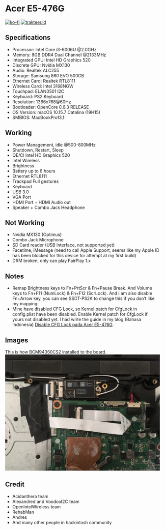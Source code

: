 # Acer E5-476G

[![ko-fi](https://img.shields.io/badge/Ko--fi-rockavoldy-brightgreen?style=flat&logo=ko-fi)](https://ko-fi.com/rockavoldy)
[![trakteer.id](https://img.shields.io/badge/Trakteer.id-akhmad.id-brightgreen?style=flat&logo=ko-fi)](https://trakteer.id/akhmad.id)

## Specifications

- Processor: Intel Core i3-6006U @2.0GHz
- Memory: 8GB DDR4 Dual Channel @2133MHz
- Integrated GPU: Intel HD Graphics 520
- Discrete GPU: Nvidia MX130
- Audio: Realtek ALC255
- Storage: Samsung 860 EVO 500GB
- Ethernet Card: Realtek RTL8111
- Wireless Card: Intel 3168NGW
- Touchpad: ELAN0501 I2C
- Keyboard: PS2 Keyboard
- Resolution: 1366x768@60Hz
- Bootloader: OpenCore 0.6.3 RELEASE
- OS Version: macOS 10.15.7 Catalina (19H15)
- SMBIOS: MacBookPro13,1

## Working

- Power Management, idle @500-800MHz
- Shutdown, Restart, Sleep
- QE/CI Intel HD Graphics 520
- Intel Wireless
- Brightness
- Battery up to 6 hours
- Ethernet RTL8111
- Trackpad Full gestures
- Keyboard
- USB 3.0
- VGA Port
- HDMI Port + HDMI Audio out
- Speaker + Combo Jack Headphone

## Not Working

- Nvidia MX130 (Optimus)
- Combo Jack Microphone
- SD Card reader (USB Interface, not supported yet)
- Facetime, iMessage (need to call Apple Support, seems like my Apple ID has been blocked for this device for attempt at my first build)
- DRM broken, only can play FairPlay 1.x

## Notes
- Remap Brightness keys to Fn+PrtScr & Fn+Pause Break. And Volume keys to Fn+F11 (NumLock) & Fn+F12 (ScrLock). And i am also disable Fn+Arrow key, you can see SSDT-PS2K to change this if you don’t like my mapping.
- Mine have disabled CFG Lock, so Kernel patch for CfgLock in config.plist have been disabled. Enable Kernel patch for CfgLock if yours not disabled yet. I had write the guide in my blog (Bahasa Indonesia) [Disable CFG Lock pada Acer E5-476G](https://blog.akhmad.id/disable-cfg-lock-pada-acer-e5-476-g/).

## Images

This is how BCM94360CS2 installed to the board.
![BCM94360CS2](./images/bcm94360cs2-photo.webp)

## Credit

- Acidanthera team
- Alexandred and VoodooI2C team
- OpenIntelWireless team
- RehabMan
- Andres
- And many other people in hackintosh community
